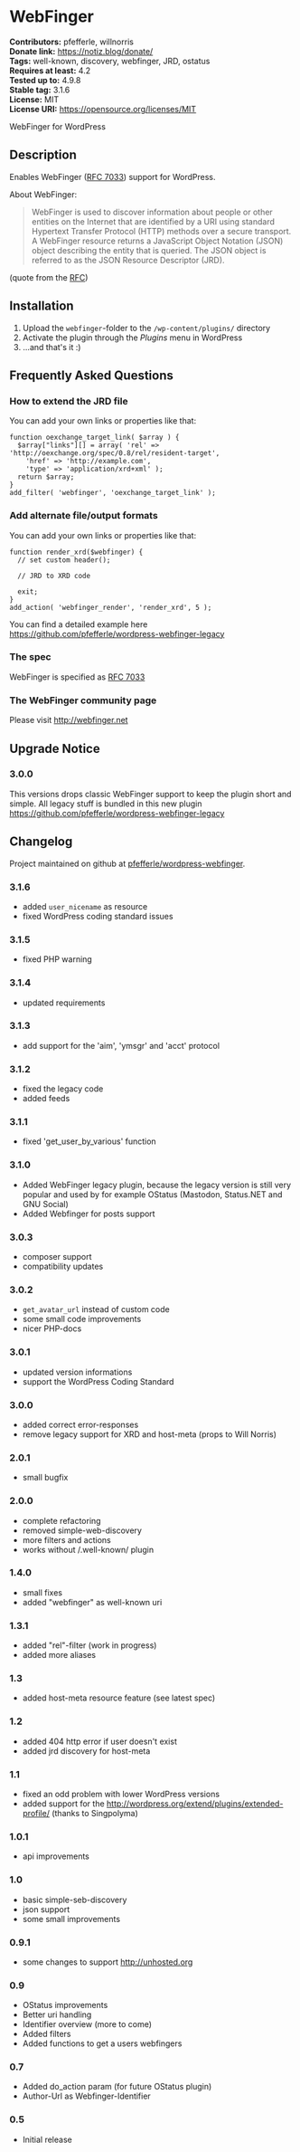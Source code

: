 # WebFinger #
**Contributors:** pfefferle, willnorris  
**Donate link:** https://notiz.blog/donate/  
**Tags:** well-known, discovery, webfinger, JRD, ostatus  
**Requires at least:** 4.2  
**Tested up to:** 4.9.8  
**Stable tag:** 3.1.6  
**License:** MIT  
**License URI:** https://opensource.org/licenses/MIT  

WebFinger for WordPress

## Description ##

Enables WebFinger ([RFC 7033](http://tools.ietf.org/html/rfc7033)) support for WordPress.

About WebFinger:

> WebFinger is used to discover information about people or other entities on the Internet that are identified by a URI using standard Hypertext Transfer Protocol (HTTP) methods over a secure transport.  A WebFinger resource returns a JavaScript Object Notation (JSON) object describing the entity that is queried. The JSON object is referred to as the JSON Resource Descriptor (JRD).

(quote from the [RFC](http://tools.ietf.org/html/rfc7033))

## Installation ##

1. Upload the `webfinger`-folder to the `/wp-content/plugins/` directory
2. Activate the plugin through the *Plugins* menu in WordPress
3. ...and that's it :)

## Frequently Asked Questions ##

### How to extend the JRD file ###

You can add your own links or properties like that:

    function oexchange_target_link( $array ) {
      $array["links"][] = array( 'rel' => 'http://oexchange.org/spec/0.8/rel/resident-target',
        'href' => 'http://example.com',
        'type' => 'application/xrd+xml' );
      return $array;
    }
    add_filter( 'webfinger', 'oexchange_target_link' );

### Add alternate file/output formats ###

You can add your own links or properties like that:

    function render_xrd($webfinger) {
      // set custom header();

      // JRD to XRD code

      exit;
    }
    add_action( 'webfinger_render', 'render_xrd', 5 );

You can find a detailed example here <https://github.com/pfefferle/wordpress-webfinger-legacy>

### The spec ###

WebFinger is specified as [RFC 7033](http://tools.ietf.org/html/rfc7033)

### The WebFinger community page ###

Please visit <http://webfinger.net>

## Upgrade Notice ##

### 3.0.0 ###

This versions drops classic WebFinger support to keep the plugin short and simple. All legacy stuff is bundled in this new plugin <https://github.com/pfefferle/wordpress-webfinger-legacy>

## Changelog ##

Project maintained on github at [pfefferle/wordpress-webfinger](https://github.com/pfefferle/wordpress-webfinger).

### 3.1.6 ###

* added `user_nicename` as resource
* fixed WordPress coding standard issues

### 3.1.5 ###

* fixed PHP warning

### 3.1.4 ###

* updated requirements

### 3.1.3 ###

* add support for the 'aim', 'ymsgr' and 'acct' protocol

### 3.1.2 ###

* fixed the legacy code
* added feeds

### 3.1.1 ###

* fixed 'get_user_by_various' function

### 3.1.0 ###

* Added WebFinger legacy plugin, because the legacy version is still very popular and used by for example OStatus (Mastodon, Status.NET and GNU Social)
* Added Webfinger for posts support

### 3.0.3 ###

* composer support
* compatibility updates

### 3.0.2 ###

* `get_avatar_url` instead of custom code
* some small code improvements
* nicer PHP-docs

### 3.0.1 ###
* updated version informations
* support the WordPress Coding Standard

### 3.0.0 ###
* added correct error-responses
* remove legacy support for XRD and host-meta (props to Will Norris)

### 2.0.1 ###
* small bugfix

### 2.0.0 ###
* complete refactoring
* removed simple-web-discovery
* more filters and actions
* works without /.well-known/ plugin

### 1.4.0 ###
* small fixes
* added "webfinger" as well-known uri

### 1.3.1 ###
* added "rel"-filter (work in progress)
* added more aliases

### 1.3 ###
* added host-meta resource feature (see latest spec)

### 1.2 ###
* added 404 http error if user doesn't exist
* added jrd discovery for host-meta

### 1.1 ###
* fixed an odd problem with lower WordPress versions
* added support for the http://wordpress.org/extend/plugins/extended-profile/ (thanks to Singpolyma)

### 1.0.1 ###
* api improvements

### 1.0 ###
* basic simple-seb-discovery
* json support
* some small improvements

### 0.9.1 ###
* some changes to support http://unhosted.org

### 0.9 ###
* OStatus improvements
* Better uri handling
* Identifier overview (more to come)
* Added filters
* Added functions to get a users webfingers

### 0.7 ###
* Added do_action param (for future OStatus plugin)
* Author-Url as Webfinger-Identifier

### 0.5 ###
* Initial release
